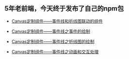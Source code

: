 ## 5年老前端，今天终于发布了自己的npm包

- [Canvas定制组件——事件线和折线图联动的组件](https://juejin.cn/post/7131406856240496647)

- [Canvas定制组件——事件线之事件的绘制](https://juejin.cn/post/7134210155910004773)
- [Canvas定制组件——事件线之折线图的绘制](https://juejin.cn/post/7139426940772483108)
- [Canvas定制组件——事件线之动画和交互处理](https://juejin.cn/post/7145862377865969671)